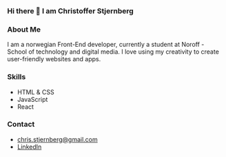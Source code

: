 ### Hi there 👋 I am Christoffer Stjernberg

### About Me
I am a norwegian Front-End developer, currently a student at Noroff - School of technology and digital media.
I love using my creativity to create user-friendly websites and apps. 

### Skills
* HTML & CSS
* JavaScript
* React

### Contact
* chris.stjernberg@gmail.com
* [LinkedIn](www.linkedin.com/in/christoffer-stjernberg-276875204/)


